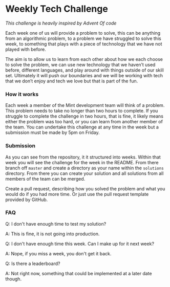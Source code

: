 # Weekly Tech Challenge

_This challenge is heavily inspired by Advent Of code_

Each week one of us will provide a problem to solve, this can be anything from an algorithmic problem, to a problem we have struggled to solve this week, to something that plays with a piece of technology that we have not played with before.

The aim is to allow us to learn from each other about how we each choose to solve the problem, we can use new technology that we haven’t used before, different languages, and play around with things outside of our skill set. Ultimately it will push our boundaries and we will be working with tech that we don’t enjoy and tech we love but that is part of the fun.

### How it works

Each week a member of the Mint development team will think of a problem. This problem needs to take no longer than two hours to complete. If you struggle to complete the challenge in two hours, that is fine, it likely means either the problem was too hard, or you can learn from another member of the team. You can undertake this challenge at any time in the week but a submission must be made by 5pm on Friday.

### Submission

As you can see from the repository, it it structured into weeks. Within that week you will see the challenge for the week in the README. From there branch off `master` and create a directory as your name within the `solutions` directory. From there you can create your solution and all solutions from all members of the team can be merged.

Create a pull request, describing how you solved the problem and what you would do if you had more time. Or just use the pull request template provided by GitHub.

### FAQ

Q: I don't have enough time to test my solution?

A: This is fine, it is not going into production.

Q: I don't have enough time this week. Can I make up for it next week?

A: Nope, if you miss a week, you don't get it back.

Q: Is there a leaderboard?

A: Not right now, something that could be implemented at a later date though.
